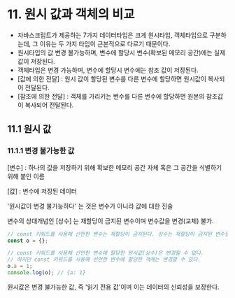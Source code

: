 # 11. 원시 값과 객체의 비교

* 자바스크립트가 제공하는 7가지 데이터타입은 크게 원시타입, 객체타입으로 구분하는데, 그 이유는 두 가지 타입이 근본적으로 다르기 때문이다.&#x20;
* 원시타입의 값 변경 불가능하며, 변수에 할당시 변수(확보된 메모리 공간)에는 실제 값이 저장된다.
* 객체타입은 변경 가능하며, 변수에 할당시 변수에는 참조 값이 저장된다.
* \[값에 의한 전달] : 원시 값이 할당된 변수를 다른 변수에 할당하면 원시값이 복사되어 전달된다.&#x20;
* \[참조에 의한 전달] : 객체를 가리키는 변수를 다른 변수에 할당하면 원본의 참조값이 복사되어 전달된다.



## 11.1 원시 값&#x20;

### 11.1.1 변경 불가능한 값

\[변수] : 하나의 값을 저장하기 위해 확보한 메모리 공간 자체 혹은 그 공간을 식별하기 위해 붙인 이름

\[값] : 변수에 저장된 데이터

'원시값이 변경 불가능하다' 는 것은 변수가 아니라 값에 대한 진술

변수의 상대개념인 \[상수] 는 재할당이 금지된 변수이며 변수값을 변경(교체) 불가.

```javascript
// const 키워드를 사용해 선언한 변수는 재할당이 금지된다. 상수는 재할당이 금지된 변수일 뿐이다.
const o = {};

// const 키워드를 사용해 선언한 변수에 할당한 원시값(상수)은 변경할 수 없다.
// 하지만 const 키워드를 사용해 선언한 변수에 할당한 객체는 변경할 수 있다.
o.a = 1;
console.log(o); // {a: 1}
```

원시값은 변경 불가능한 값, 즉 '읽기 전용 값'이며 이는 데이터의 신뢰성을 보장한다.&#x20;











